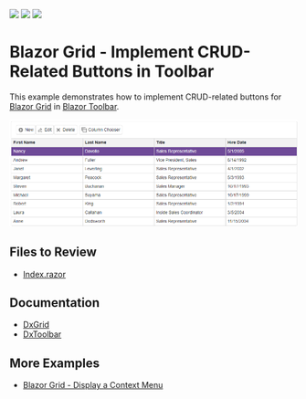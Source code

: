 <!-- default badges list -->
![](https://img.shields.io/endpoint?url=https://codecentral.devexpress.com/api/v1/VersionRange/199044769/22.2.3%2B)
[![](https://img.shields.io/badge/Open_in_DevExpress_Support_Center-FF7200?style=flat-square&logo=DevExpress&logoColor=white)](https://supportcenter.devexpress.com/ticket/details/T802157)
[![](https://img.shields.io/badge/📖_How_to_use_DevExpress_Examples-e9f6fc?style=flat-square)](https://docs.devexpress.com/GeneralInformation/403183)
<!-- default badges end -->

# Blazor Grid  - Implement CRUD-Related Buttons in Toolbar

This example demonstrates how to implement CRUD-related buttons for [Blazor Grid](https://docs.devexpress.com/Blazor/DevExpress.Blazor.DxGrid) in [Blazor Toolbar](https://docs.devexpress.com/Blazor/DevExpress.Blazor.DxToolbar).

![Grid and Toolbar](dxgrid-and-toobar.png)

## Files to Review

- [Index.razor](./CS/SampleBlazorApp/Pages/Index.razor)

## Documentation

- [DxGrid](https://docs.devexpress.com/Blazor/DevExpress.Blazor.DxGrid)
- [DxToolbar](https://docs.devexpress.com/Blazor/DevExpress.Blazor.DxToolbar)

## More Examples

- [Blazor Grid - Display a Context Menu](https://github.com/DevExpress-Examples/blazor-dxgrid-show-context-menu)
